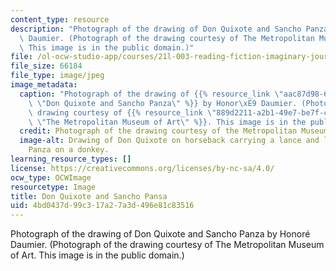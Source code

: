 ```yaml
---
content_type: resource
description: "Photograph of the drawing of Don Quixote and Sancho Panza by Honor\xE9\
  \ Daumier. (Photograph of the drawing courtesy of The Metropolitan Museum of Art.\
  \ This image is in the public domain.)"
file: /ol-ocw-studio-app/courses/21l-003-reading-fiction-imaginary-journeys-fall-2015/4bd0437d99c317a27a3d496e81c83516_21l-003f15.jpg
file_size: 66184
file_type: image/jpeg
image_metadata:
  caption: "Photograph of the drawing of {{% resource_link \"aac87d98-6a30-4188-9078-5c819bed65aa\"\
    \ \"Don Quixote and Sancho Panza\" %}} by Honor\xE9 Daumier. (Photograph of the\
    \ drawing courtesy of {{% resource_link \"889d2211-a2b1-49e7-be7f-c08650664d38\"\
    \ \"The Metropolitan Museum of Art\" %}}. This image is in the public domain.)"
  credit: Photograph of the drawing courtesy of the Metropolitan Museum of Art.
  image-alt: Drawing of Don Quixote on horseback carrying a lance and leading Sancho
    Panza on a donkey.
learning_resource_types: []
license: https://creativecommons.org/licenses/by-nc-sa/4.0/
ocw_type: OCWImage
resourcetype: Image
title: Don Quixote and Sancho Pansa
uid: 4bd0437d-99c3-17a2-7a3d-496e81c83516
---
```

Photograph of the drawing of Don Quixote and Sancho Panza by Honoré Daumier. (Photograph of the drawing courtesy of The Metropolitan Museum of Art. This image is in the public domain.)